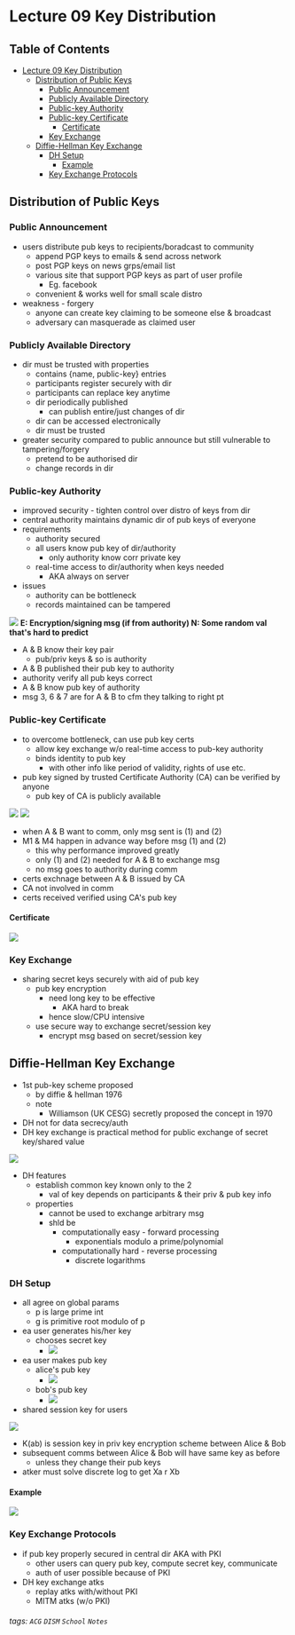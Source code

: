 

Lecture 09 Key Distribution
===


## Table of Contents

- [Lecture 09 Key Distribution](#lecture-09-key-distribution)
  * [Distribution of Public Keys](#distribution-of-public-keys)
    + [Public Announcement](#public-announcement)
    + [Publicly Available Directory](#publicly-available-directory)
    + [Public-key Authority](#public-key-authority)
    + [Public-key Certificate](#public-key-certificate)
      - [Certificate](#certificate)
    + [Key Exchange](#key-exchange)
  * [Diffie-Hellman Key Exchange](#diffie-hellman-key-exchange)
    + [DH Setup](#dh-setup)
      - [Example](#example)
    + [Key Exchange Protocols](#key-exchange-protocols)

Distribution of Public Keys
---
### Public Announcement
- users distribute pub keys to recipients/boradcast to community
    - append PGP keys to emails & send across network
    - post PGP keys on news grps/email list
    - various site that support PGP keys as part of user profile
        - Eg. facebook
    - convenient & works well for small scale distro
- weakness - forgery
    - anyone can create key claiming to be someone else & broadcast
    - adversary can masquerade as claimed user

### Publicly Available Directory
- dir must be trusted with properties
    - contains {name, public-key} entries
    - participants register securely with dir
    - participants can replace key anytime
    - dir periodically published
        - can publish entire/just changes of dir
    - dir can be accessed electronically
    - dir must be trusted
- greater security compared to public announce but still vulnerable to tampering/forgery
    - pretend to be authorised dir
    - change records in dir

### Public-key Authority
- improved security - tighten control over distro of keys from dir
- central authority maintains dynamic dir of pub keys of everyone
- requirements
    - authority secured
    - all users know pub key of dir/authority
        - only authority know corr private key
    - real-time access to dir/authority when keys needed
        - AKA always on server
- issues
    - authority can be bottleneck
    - records maintained can be tampered

![](https://i.imgur.com/IAIzCNo.png)
__E: Encryption/signing msg (if from authority)
N: Some random val that's hard to predict__

- A & B know their key pair
    - pub/priv keys & so is authority
- A & B published their pub key to authority
- authority verify all pub keys correct
- A & B know pub key of authority
- msg 3, 6 & 7 are for A & B to cfm they talking to right pt


### Public-key Certificate
- to overcome bottleneck, can use pub key certs
    - allow key exchange w/o real-time access to pub-key authority
    - binds identity to pub key
        - with other info like period of validity, rights of use etc.
- pub key signed by trusted Certificate Authority (CA) can be verified by anyone
    - pub key of CA is publicly available

![](https://i.imgur.com/5v1VPPY.png)
![](https://i.imgur.com/ukR4jkU.png)

- when A & B want to comm, only msg sent is (1) and (2)
- M1 & M4 happen in advance way before msg (1) and (2)
    - this why performance improved greatly
    - only (1) and (2) needed for A & B to exchange msg
    - no msg goes to authority during comm
- certs exchnage between A & B issued by CA
- CA not involved in comm
- certs received verified using CA's pub key

#### Certificate
![](https://i.imgur.com/bfEajlw.png)


### Key Exchange
- sharing secret keys securely with aid of pub key
    - pub key encryption
        - need long key to be effective
            - AKA hard to break
        - hence slow/CPU intensive
    - use secure way to exchange secret/session key
        - encrypt msg based on secret/session key


Diffie-Hellman Key Exchange
---
- 1st pub-key scheme proposed
    - by diffie & hellman 1976
    - note
        - Williamson (UK CESG) secretly proposed the concept in 1970
- DH not for data secrecy/auth
- DH key exchange is practical method for public exchange of secret key/shared value

![](https://i.imgur.com/4S3HUrw.png)

- DH features
    - establish common key known only to the 2
        - val of key depends on participants & their priv & pub key info
    - properties
        - cannot be used to exchange arbitrary msg
        - shld be
            - computationally easy - forward processing
                - exponentials modulo a prime/polynomial
            - computationally hard - reverse processing
                - discrete logarithms

### DH Setup
- all agree on global params
    - p is large prime int
    - g is primitive root modulo of p
- ea user generates his/her key
    - chooses secret key
        - ![](https://i.imgur.com/NCjx3C6.png)
- ea user makes pub key
    - alice's pub key
        - ![](https://i.imgur.com/d9nOOnI.png)
    - bob's pub key
        - ![](https://i.imgur.com/llA9QVP.png)
- shared session key for users

![](https://i.imgur.com/KOaW1Qo.png)

- K(ab) is session key in priv key encryption scheme between Alice & Bob
- subsequent comms between Alice & Bob will have same key as before
    - unless they change their pub keys
- atker must solve discrete log to get Xa r Xb

#### Example
![](https://i.imgur.com/LG2ha9M.png)


### Key Exchange Protocols
- if pub key properly secured in central dir AKA with PKI
    - other users can query pub key, compute secret key, communicate
    - auth of user possible because of PKI
- DH key exchange atks
    - replay atks with/without PKI
    - MITM atks (w/o PKI)



###### tags: `ACG` `DISM` `School` `Notes`